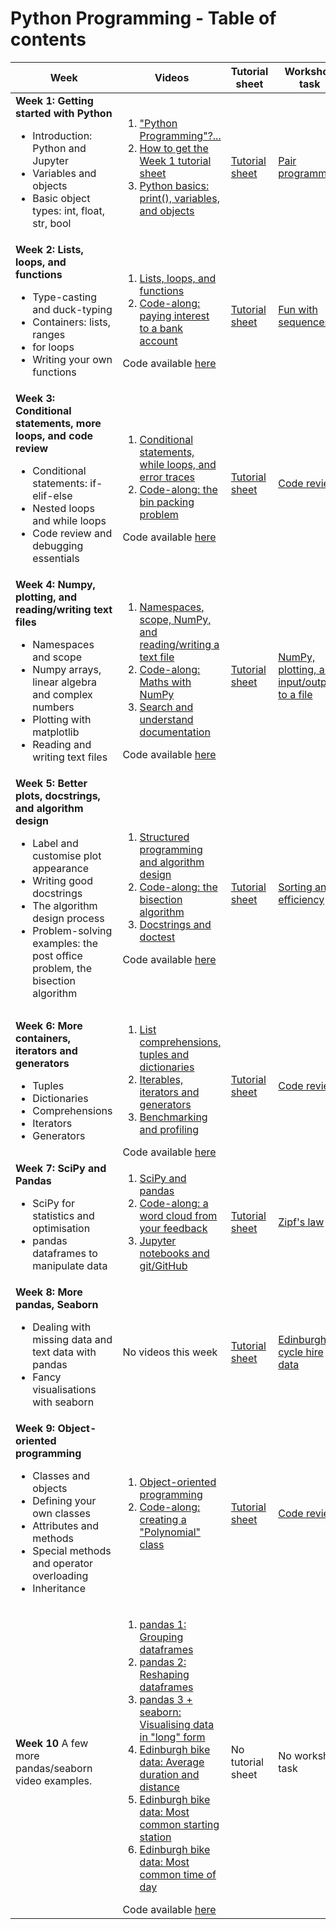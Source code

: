 # Python Programming - Table of contents

| Week | Videos | Tutorial sheet | Workshop task |
|--|--|--|--|
| **Week 1: Getting started with Python** <ul><li>Introduction: Python and Jupyter</li> <li>Variables and objects</li> <li>Basic object types: int, float, str, bool</li></ul>|<ol><li>["Python Programming"?...](https://media.ed.ac.uk/media/1_9c3vbwdq)</li><li>[How to get the Week 1 tutorial sheet](https://media.ed.ac.uk/media/1_yqm0ehh2)</li><li>[Python basics: print(), variables, and objects](https://media.ed.ac.uk/media/1_ukwic4aj)</li></ol>| [Tutorial sheet](https://github.com/pypr-2021/w01-tutorial) | [Pair programming](https://github.com/pypr-2021/pp-w01-workshop) |
| **Week 2: Lists, loops, and functions** <ul><li>Type-casting and duck-typing</li> <li>Containers: lists, ranges</li> <li>for loops</li> <li>Writing your own functions</li></ul> |<ol><li>[Lists, loops, and functions](https://media.ed.ac.uk/media/1_roxwub6v)</li><li>[Code-along: paying interest to a bank account](https://media.ed.ac.uk/media/1_9v6rekxs)</li></ol>Code available [here](https://github.com/pypr-2021/w02-videos)| [Tutorial sheet](https://github.com/pypr-2021/w02-tutorial) | [Fun with sequences](https://github.com/pypr-2021/w02-workshop) |
| **Week 3: Conditional statements, more loops, and code review** <ul><li>Conditional statements: if-elif-else</li> <li>Nested loops and while loops</li> <li>Code review and debugging essentials</li></ul> |<ol><li>[Conditional statements, while loops, and error traces](https://media.ed.ac.uk/media/1_djcj2s3a)</li><li>[Code-along: the bin packing problem](https://media.ed.ac.uk/media/1_35y0law2)</li></ol>Code available [here](https://github.com/pypr-2021/w03-videos)| [Tutorial sheet](https://github.com/pypr-2021/w03-tutorial) | [Code review](https://github.com/pypr-2021/w03-workshop) |
| **Week 4: Numpy, plotting, and reading/writing text files** <ul><li>Namespaces and scope</li> <li>Numpy arrays, linear algebra and complex numbers</li> <li>Plotting with matplotlib</li> <li>Reading and writing text files</li></ul> |<ol><li>[Namespaces, scope, NumPy, and reading/writing a text file](https://media.ed.ac.uk/media/0_q4dplom0)</li><li>[Code-along: Maths with NumPy](https://media.ed.ac.uk/media/1_wgy35dsj)</li><li>[Search and understand documentation](https://media.ed.ac.uk/media/1_a21s6smc)</li></ol>Code available [here](https://github.com/pypr-2021/w04-videos)| [Tutorial sheet](https://github.com/pypr-2021/w04-tutorial) | [NumPy, plotting, and input/output to a file](https://github.com/pypr-2021/w04-workshop) |
| **Week 5: Better plots, docstrings, and algorithm design** <ul><li>Label and customise plot appearance</li> <li>Writing good docstrings</li> <li>The algorithm design process</li> <li>Problem-solving examples: the post office problem, the bisection algorithm</li></ul> |<ol><li>[Structured programming and algorithm design](https://media.ed.ac.uk/media/1_pc19zwzx)</li><li>[Code-along: the bisection algorithm](https://media.ed.ac.uk/media/1_ab32pcxn)</li><li>[Docstrings and doctest](https://media.ed.ac.uk/media/1_99fs7ze0)</li></ol>Code available [here](https://github.com/pypr-2021/w05-videos)| [Tutorial sheet](https://github.com/pypr-2021/w05-tutorial) | [Sorting and efficiency](https://github.com/pypr-2021/w05-workshop) |
| **Week 6: More containers, iterators and generators** <ul><li>Tuples</li> <li>Dictionaries</li> <li>Comprehensions</li> <li>Iterators</li> <li>Generators</li></ul> |<ol><li>[List comprehensions, tuples and dictionaries](https://media.ed.ac.uk/media/0_maviiyaj)</li><li>[Iterables, iterators and generators](https://media.ed.ac.uk/media/1_bmb2iyip)</li><li>[Benchmarking and profiling](https://media.ed.ac.uk/media/1_6cqjcn3x)</li></ol>Code available [here](https://github.com/pypr-2021/w06-videos)| [Tutorial sheet](https://github.com/pypr-2021/w06-tutorial) | [Code review](https://github.com/pypr-2021/w06-workshop) |
| **Week 7: SciPy and Pandas** <ul><li>SciPy for statistics and optimisation</li> <li>pandas dataframes to manipulate data</li></ul> |<ol><li>[SciPy and pandas](https://media.ed.ac.uk/media/1_p0ckugm3)</li><li>[Code-along: a word cloud from your feedback](https://media.ed.ac.uk/media/1_t03cm5cq)</li><li>[Jupyter notebooks and git/GitHub](https://media.ed.ac.uk/media/1_rx57t3d4)</li></ol>| [Tutorial sheet](https://github.com/pypr-2021/w07-tutorial) | [Zipf's law](https://github.com/pypr-2021/w07-workshop) |
| **Week 8: More pandas, Seaborn** <ul><li>Dealing with missing data and text data with pandas</li> <li>Fancy visualisations with seaborn</li></ul> | No videos this week | [Tutorial sheet](https://github.com/pypr-2021/w08-tutorial) | [Edinburgh cycle hire data](https://github.com/pypr-2021/w08-workshop) |
| **Week 9: Object-oriented programming** <ul><li>Classes and objects</li> <li>Defining your own classes</li> <li>Attributes and methods</li> <li>Special methods and operator overloading</li> <li>Inheritance</li></ul> |<ol><li>[Object-oriented programming](https://media.ed.ac.uk/media/1_k3vvnosm)</li><li>[Code-along: creating a "Polynomial" class](https://media.ed.ac.uk/media/1_0nivvro0)</li></ol>| [Tutorial sheet](https://github.com/pypr-2021/w09-tutorial) | [Code review](https://github.com/pypr-2021/w09-workshop) |
| **Week 10** A few more pandas/seaborn video examples. |<ol><li>[pandas 1: Grouping dataframes](https://media.ed.ac.uk/media/1_iikp4bvd)</li><li>[pandas 2: Reshaping dataframes](https://media.ed.ac.uk/media/1_z7rg2v86)</li><li>[pandas 3 + seaborn: Visualising data in "long" form](https://media.ed.ac.uk/media/1_ymmhhu3l)</li><li>[Edinburgh bike data: Average duration and distance](https://media.ed.ac.uk/media/1_tdhzpvph)</li><li>[Edinburgh bike data: Most common starting station](https://media.ed.ac.uk/media/1_69mmduop)</li><li>[Edinburgh bike data: Most common time of day](https://media.ed.ac.uk/media/1_wa0gaylp)</li></ol>Code available [here](https://github.com/pypr-2021/w10-videos)| No tutorial sheet | No workshop task |
